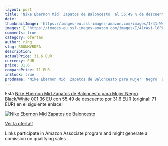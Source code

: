 ```yaml
---
layout: post
title: 'Nike Ebernon Mid  Zapatos de Baloncesto  al 55.49 % de descuento'
date: 
thumbnailImage: 'https://images-eu.ssl-images-amazon.com/images/I/41rWvi-l8PL._SL200_.jpg'
images: [ 'https://images-eu.ssl-images-amazon.com/images/I/41rWvi-l8PL._SL200_.jpg' ]
comments: true
category: ofertas
author: ring
slug: B00NMVRDEA
description:
actualPrice: 31.6 EUR
currency: EUR
price: 31.6
comparePrice: 71 EUR
inStock: true
prodname: 'Nike Ebernon Mid  Zapatos de Baloncesto para Mujer  Negro  Black/White 001   36 EU'
---
```


Está [Nike Ebernon Mid  Zapatos de Baloncesto para Mujer  Negro  Black/White 001   36 EU](https://www.amazon.es/dp/B00NMVRDEA/?tag=tolees-21) con 55.49 de descuento por 31.6 EUR (original: 71 EUR) en el siguiente enlace!

[![Nike Ebernon Mid  Zapatos de Baloncesto ](https://images-eu.ssl-images-amazon.com/images/I/41rWvi-l8PL._SL200_.jpg)](https://www.amazon.es/dp/B00NMVRDEA/?tag=tolees-21)

[Ver la oferta!!](https://www.amazon.es/dp/B00NMVRDEA/?tag=tolees-21)

Links participate in Amazon Associate program and might generate a comission on qualifying sales


